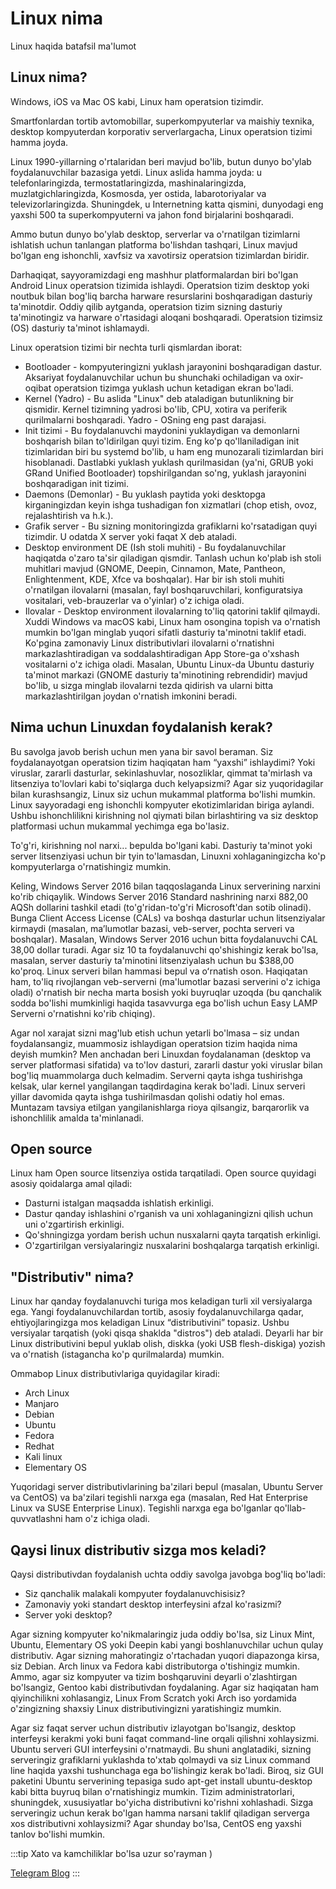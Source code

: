 # Linux nima
 Linux haqida batafsil ma'lumot

## Linux nima?
Windows, iOS va Mac OS kabi, Linux ham operatsion tizimdir.

Smartfonlardan tortib avtomobillar, superkompyuterlar va maishiy texnika, desktop kompyuterdan korporativ serverlargacha, Linux operatsion tizimi hamma joyda.

Linux 1990-yillarning o'rtalaridan beri mavjud bo'lib, butun dunyo bo'ylab foydalanuvchilar bazasiga yetdi. Linux aslida hamma joyda: u telefonlaringizda, termostatlaringizda, mashinalaringizda, muzlatgichlaringizda, Kosmosda, yer ostida, labarotoriyalar va televizorlaringizda. Shuningdek, u Internetning katta qismini, dunyodagi eng yaxshi 500 ta superkompyuterni va jahon fond birjalarini boshqaradi.

Ammo butun dunyo bo'ylab desktop, serverlar va o'rnatilgan tizimlarni ishlatish uchun tanlangan platforma bo'lishdan tashqari, Linux mavjud bo'lgan eng ishonchli, xavfsiz va xavotirsiz operatsion tizimlardan biridir.

Darhaqiqat, sayyoramizdagi eng mashhur platformalardan biri bo'lgan Android Linux operatsion tizimida ishlaydi. Operatsion tizim desktop yoki noutbuk bilan bog'liq barcha harware resurslarini boshqaradigan dasturiy ta'minotdir. Oddiy qilib aytganda, operatsion tizim sizning dasturiy ta'minotingiz va harware o'rtasidagi aloqani boshqaradi. Operatsion tizimsiz (OS) dasturiy ta'minot ishlamaydi.

Linux operatsion tizimi bir nechta turli qismlardan iborat:

* Bootloader -  kompyuteringizni yuklash jarayonini boshqaradigan dastur. Aksariyat foydalanuvchilar uchun bu shunchaki ochiladigan va oxir-oqibat operatsion tizimga yuklash uchun ketadigan ekran bo'ladi.
* Kernel (Yadro) - Bu aslida "Linux" deb ataladigan butunlikning bir qismidir. Kernel tizimning yadrosi bo'lib, CPU, xotira va periferik qurilmalarni boshqaradi. Yadro - OSning eng past darajasi.
* Init tizimi - Bu foydalanuvchi maydonini yuklaydigan va demonlarni boshqarish bilan to'ldirilgan quyi tizim. Eng ko'p qo'llaniladigan init tizimlaridan biri bu systemd bo'lib, u ham eng munozarali tizimlardan biri hisoblanadi. Dastlabki yuklash yuklash qurilmasidan (ya'ni, GRUB yoki GRand Unified Bootloader) topshirilgandan so'ng, yuklash jarayonini boshqaradigan init tizimi.
* Daemons (Demonlar) - Bu yuklash paytida yoki desktopga kirganingizdan keyin ishga tushadigan fon xizmatlari (chop etish, ovoz, rejalashtirish va h.k.).
* Grafik server - Bu sizning monitoringizda grafiklarni ko'rsatadigan quyi tizimdir. U odatda X server yoki faqat X deb ataladi.
* Desktop environment DE (Ish stoli muhiti) - Bu foydalanuvchilar haqiqatda o'zaro ta'sir qiladigan qismdir. Tanlash uchun ko'plab ish stoli muhitlari mavjud (GNOME, Deepin, Cinnamon, Mate, Pantheon, Enlightenment, KDE, Xfce va boshqalar). Har bir ish stoli muhiti o'rnatilgan ilovalarni (masalan, fayl boshqaruvchilari, konfiguratsiya vositalari, veb-brauzerlar va o'yinlar) o'z ichiga oladi.
* Ilovalar - Desktop environment ilovalarning to'liq qatorini taklif qilmaydi. Xuddi Windows va macOS kabi, Linux ham osongina topish va o'rnatish mumkin bo'lgan minglab yuqori sifatli dasturiy ta'minotni taklif etadi. Ko'pgina zamonaviy Linux distributivlari ilovalarni o'rnatishni markazlashtiradigan va soddalashtiradigan App Store-ga o'xshash vositalarni o'z ichiga oladi. Masalan, Ubuntu Linux-da Ubuntu dasturiy ta'minot markazi (GNOME dasturiy ta'minotining rebrendidir) mavjud bo'lib, u sizga minglab ilovalarni tezda qidirish va ularni bitta markazlashtirilgan joydan o'rnatish imkonini beradi.

## Nima uchun Linuxdan foydalanish kerak?

Bu savolga javob berish uchun men yana bir savol beraman. Siz foydalanayotgan operatsion tizim haqiqatan ham “yaxshi” ishlaydimi? Yoki viruslar, zararli dasturlar, sekinlashuvlar, nosozliklar, qimmat ta'mirlash va litsenziya to'lovlari kabi to'siqlarga duch kelyapsizmi? Agar siz yuqoridagilar bilan kurashsangiz, Linux siz uchun mukammal platforma bo'lishi mumkin. Linux sayyoradagi eng ishonchli kompyuter ekotizimlaridan biriga aylandi. Ushbu ishonchlilikni kirishning nol qiymati bilan birlashtiring va siz desktop platformasi uchun mukammal yechimga ega bo'lasiz.

To'g'ri, kirishning nol narxi... bepulda bo'lgani kabi. Dasturiy ta'minot yoki server litsenziyasi uchun bir tyin to'lamasdan, Linuxni xohlaganingizcha ko'p kompyuterlarga o'rnatishingiz mumkin.


Keling, Windows Server 2016 bilan taqqoslaganda Linux serverining narxini ko'rib chiqaylik. Windows Server 2016 Standard nashrining narxi 882,00 AQSh dollarini tashkil etadi (to'g'ridan-to'g'ri Microsoft'dan sotib olinadi). Bunga Client Access License (CALs) va boshqa dasturlar uchun litsenziyalar kirmaydi (masalan, maʼlumotlar bazasi, veb-server, pochta serveri va boshqalar). Masalan, Windows Server 2016 uchun bitta foydalanuvchi CAL 38,00 dollar turadi. Agar siz 10 ta foydalanuvchi qo'shishingiz kerak bo'lsa, masalan, server dasturiy ta'minotini litsenziyalash uchun bu $388,00 ko'proq. Linux serveri bilan hammasi bepul va oʻrnatish oson. Haqiqatan ham, to'liq rivojlangan veb-serverni (ma'lumotlar bazasi serverini o'z ichiga oladi) o'rnatish bir necha marta bosish yoki buyruqlar uzoqda (bu qanchalik sodda bo'lishi mumkinligi haqida tasavvurga ega bo'lish uchun Easy LAMP Serverni o'rnatishni ko'rib chiqing).

Agar nol xarajat sizni mag'lub etish uchun yetarli bo'lmasa – siz undan foydalansangiz, muammosiz ishlaydigan operatsion tizim haqida nima deyish mumkin? Men anchadan beri Linuxdan foydalanaman (desktop va server platformasi sifatida) va to'lov dasturi, zararli dastur yoki viruslar bilan bog'liq muammolarga duch kelmadim. Serverni qayta ishga tushirishga kelsak, ular kernel yangilangan taqdirdagina kerak bo'ladi. Linux serveri yillar davomida qayta ishga tushirilmasdan qolishi odatiy hol emas. Muntazam tavsiya etilgan yangilanishlarga rioya qilsangiz, barqarorlik va ishonchlilik amalda ta'minlanadi.

## Open source

Linux ham Open source litsenziya ostida tarqatiladi. Open source quyidagi asosiy qoidalarga amal qiladi:

* Dasturni istalgan maqsadda ishlatish erkinligi.
* Dastur qanday ishlashini o'rganish va uni xohlaganingizni qilish uchun uni o'zgartirish erkinligi.
* Qo'shningizga yordam berish uchun nusxalarni qayta tarqatish erkinligi.
* O'zgartirilgan versiyalaringiz nusxalarini boshqalarga tarqatish erkinligi.

## "Distributiv" nima?

Linux har qanday foydalanuvchi turiga mos keladigan turli xil versiyalarga ega. Yangi foydalanuvchilardan tortib, asosiy foydalanuvchilarga qadar, ehtiyojlaringizga mos keladigan Linux “distributivini” topasiz. Ushbu versiyalar tarqatish (yoki qisqa shaklda "distros") deb ataladi. Deyarli har bir Linux distributivini bepul yuklab olish, diskka (yoki USB flesh-diskiga) yozish va o'rnatish (istagancha ko'p qurilmalarda) mumkin.

Ommabop Linux distributivlariga quyidagilar kiradi:

* Arch Linux
* Manjaro
* Debian
* Ubuntu
* Fedora
* Redhat
* Kali linux
* Elementary OS

Yuqoridagi server distributivlarining ba'zilari bepul (masalan, Ubuntu Server va CentOS) va ba'zilari tegishli narxga ega (masalan, Red Hat Enterprise Linux va SUSE Enterprise Linux). Tegishli narxga ega bo'lganlar qo'llab-quvvatlashni ham o'z ichiga oladi.

## Qaysi linux distributiv sizga mos keladi?

Qaysi distributivdan foydalanish uchta oddiy savolga javobga bog'liq bo'ladi:

* Siz qanchalik malakali kompyuter foydalanuvchisisiz?
* Zamonaviy yoki standart desktop interfeysini afzal ko'rasizmi?
* Server yoki desktop?

Agar sizning kompyuter ko'nikmalaringiz juda oddiy bo'lsa, siz Linux Mint, Ubuntu, Elementary OS yoki Deepin kabi yangi boshlanuvchilar uchun qulay distributiv. Agar sizning mahoratingiz o'rtachadan yuqori diapazonga kirsa, siz Debian. Arch linux va Fedora kabi distributorga o'tishingiz mumkin. Ammo, agar siz kompyuter va tizim boshqaruvini deyarli o'zlashtirgan bo'lsangiz, Gentoo kabi distributivdan foydalaning. Agar siz haqiqatan ham qiyinchilikni xohlasangiz, Linux From Scratch  yoki Arch iso yordamida o'zingizning shaxsiy Linux distributivingizni yaratishingiz mumkin.

Agar siz faqat server uchun distributiv izlayotgan bo'lsangiz, desktop interfeysi kerakmi yoki buni faqat command-line orqali qilishni xohlaysizmi. Ubuntu serveri GUI interfeysini o'rnatmaydi. Bu shuni anglatadiki, sizning serveringiz grafiklarni yuklashda to'xtab qolmaydi va siz Linux command line haqida yaxshi tushunchaga ega bo'lishingiz kerak bo'ladi. Biroq, siz GUI paketini Ubuntu serverining tepasiga sudo apt-get install ubuntu-desktop kabi bitta buyruq bilan o'rnatishingiz mumkin. Tizim administratorlari, shuningdek, xususiyatlar bo'yicha distributivni ko'rishni xohlashadi. Sizga serveringiz uchun kerak bo'lgan hamma narsani taklif qiladigan serverga xos distributivni xohlaysizmi? Agar shunday bo'lsa, CentOS eng yaxshi tanlov bo'lishi mumkin.

:::tip
Xato va kamchiliklar bo'lsa uzur so'rayman )

[Telegram Blog](https://t.me/Otabek_Ismoilov)
:::